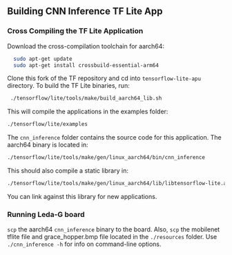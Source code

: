 ## Building CNN Inference TF Lite App

### Cross Compiling the TF Lite Application
Download the cross-compilation toolchain for aarch64:
```bash
  sudo apt-get update
  sudo apt-get install crossbuild-essential-arm64
```

Clone this fork of the TF repository and cd into ```tensorflow-lite-apu``` directory. To build the TF Lite binaries, run:
```bash
 ./tensorflow/lite/tools/make/build_aarch64_lib.sh
```
This will compile the applications in the examples folder:
```bash
./tensorflow/lite/examples
```
The ```cnn_inference``` folder contains the source code for this application.
The aarch64 binary is located in:
```bash
./tensorflow/lite/tools/make/gen/linux_aarch64/bin/cnn_inference
```

This should also compile a static library in:
```bash
./tensorflow/lite/tools/make/gen/linux_aarch64/lib/libtensorflow-lite.a
```
You can link against this library for new applications.

### Running Leda-G board
```scp``` the aarch64 ```cnn_inference``` binary to the board.  Also, ```scp``` the mobilenet tflite file and grace_hopper.bmp file located in the ```./resources``` folder.
Use ```./cnn_inference -h``` for info on command-line options.
